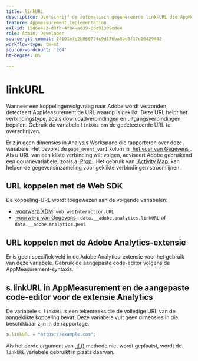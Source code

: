 ```yaml
---
title: linkURL
description: Overschrijf de automatisch gegenereerde link-URL die AppMeasurement gebruikt in koppelingsvolgaanroepen.
feature: Appmeasurement Implementation
exl-id: 15d6e423-d9fc-4f84-ad39-0bd91399cde4
role: Admin, Developer
source-git-commit: 24101efe2b860734c9d176ba8be8f17e26429442
workflow-type: tm+mt
source-wordcount: '204'
ht-degree: 0%

---
```


# linkURL

Wanneer een koppelingenvolgvraag naar Adobe wordt verzonden, detecteert AppMeasurement de URL waarop is geklikt. Deze URL helpt het verbindingstype, zoals downloadverbindingen en uitgangsverbindingen bepalen. Gebruik de variabele `linkURL` om de gedetecteerde URL te overschrijven.

Er zijn geen dimensies in Analysis Workspace die rapporteren over deze variabele. Het bevolkt de `page_event_var1` kolom in [&#x200B; het voer van Gegevens &#x200B;](/help/export/analytics-data-feed/data-feed-overview.md). Als u URL van een klikte verbinding wilt volgen, adviseert Adobe gebruikend een douanevariabele, zoals a [&#x200B; Prop &#x200B;](../page-vars/prop.md). Het gebruik van [&#x200B; Activity Map &#x200B;](/help/analyze/activity-map/overview.md) kan helpen de gegevensinzameling voor geklikte verbindingen stroomlijnen.

## URL koppelen met de Web SDK

De koppeling-URL wordt toegewezen aan de volgende variabelen:

* [&#x200B; voorwerp XDM &#x200B;](/help/implement/aep-edge/xdm-var-mapping.md): `web.webInteraction.URL`
* [&#x200B; voorwerp van Gegevens &#x200B;](/help/implement/aep-edge/data-var-mapping.md): `data.__adobe.analytics.linkURL` of `data.__adobe.analytics.pev1`

## URL koppelen met de Adobe Analytics-extensie

Er is geen specifiek veld in de Adobe Analytics-extensie voor het gebruik van deze variabele. Gebruik de aangepaste code-editor volgens de AppMeasurement-syntaxis.

## s.linkURL in AppMeasurement en de aangepaste code-editor voor de extensie Analytics

De variabele `s.linkURL` is een tekenreeks die de volledige URL van de aangeklikte koppeling bevat. Deze variabele vult geen dimensies in die beschikbaar zijn in de rapportage.

```js
s.linkURL = "https://example.com";
```

Als het derde argument van [&#x200B; tl () &#x200B;](../functions/tl-method.md) methode niet wordt geplaatst, wordt de `linkURL` variabele gebruikt in plaats daarvan.
